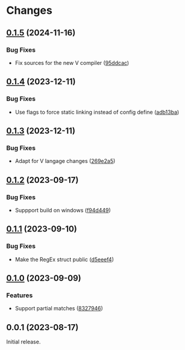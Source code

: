 # Changes

## [0.1.5](https://github.com/prantlf/v-pcre2/compare/v0.1.4...v0.1.5) (2024-11-16)

### Bug Fixes

* Fix sources for the new V compiler ([95ddcac](https://github.com/prantlf/v-pcre2/commit/95ddcac9c4ff702ddb7e19c9cd2ce3056e3fec79))

## [0.1.4](https://github.com/prantlf/v-pcre2/compare/v0.1.3...v0.1.4) (2023-12-11)

### Bug Fixes

* Use flags to force static linking instead of config define ([adb13ba](https://github.com/prantlf/v-pcre2/commit/adb13ba64cd195589181c383a3be8cd613f48c74))

## [0.1.3](https://github.com/prantlf/v-pcre2/compare/v0.1.2...v0.1.3) (2023-12-11)

### Bug Fixes

* Adapt for V langage changes ([269e2a5](https://github.com/prantlf/v-pcre2/commit/269e2a5740733e770268640a73c335e191d1cb9e))

## [0.1.2](https://github.com/prantlf/v-pcre2/compare/v0.1.1...v0.1.2) (2023-09-17)

### Bug Fixes

* Suppport build on windows ([f94d449](https://github.com/prantlf/v-pcre2/commit/f94d449f5d40694bdff0f88e80ba7f630813a86c))

## [0.1.1](https://github.com/prantlf/v-pcre2/compare/v0.1.0...v0.1.1) (2023-09-10)

### Bug Fixes

* Make the RegEx struct public ([d5eeef4](https://github.com/prantlf/v-pcre2/commit/d5eeef4ebd17a9a00b51bbdf73b591f7e8f3d291))

## [0.1.0](https://github.com/prantlf/v-pcre2/compare/v0.0.1...v0.1.0) (2023-09-09)

### Features

* Support partial matches ([8327946](https://github.com/prantlf/v-pcre2/commit/8327946fccc45e973ff845895d6cfdc758e0378b))

## 0.0.1 (2023-08-17)

Initial release.
